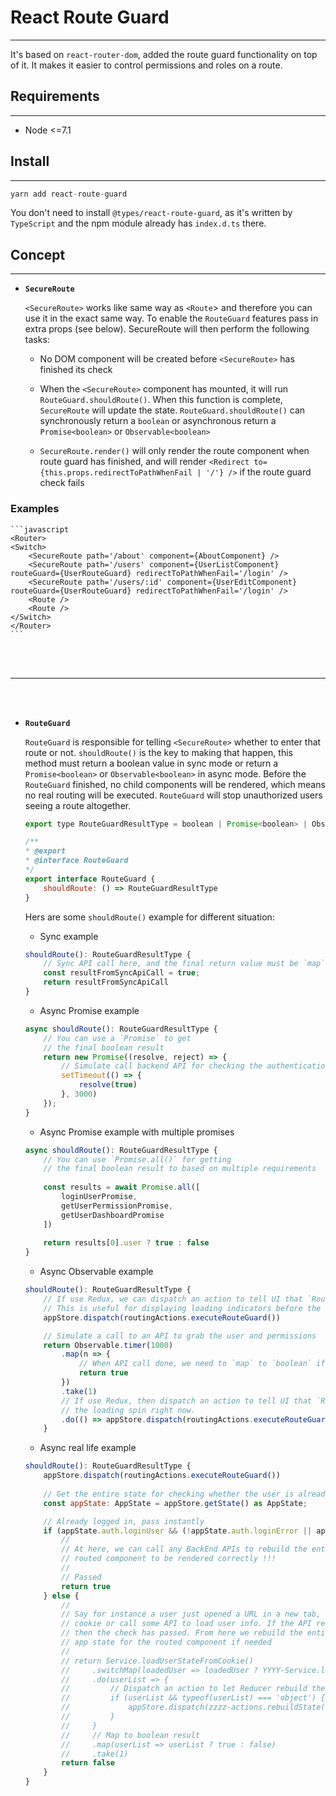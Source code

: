 # React Route Guard
---

It's based on `react-router-dom`, added the route guard functionality on top of it. It makes it easier to control permissions and roles on a route.

## Requirements
---

- Node <=7.1

## Install
---
```javascript
yarn add react-route-guard
```
You don't need to install `@types/react-route-guard`, as it's written by `TypeScript` and the npm module already has `index.d.ts` there.
</br>

## Concept
---
- **`SecureRoute`**

    `<SecureRoute>` works like same way as `<Route`> and therefore you can use it in the exact same way. To enable the `RouteGuard` features pass in extra props (see below). SecureRoute will then perform the following tasks:

    - No DOM component will be created before `<SecureRoute>` has finished its check

    - When the `<SecureRoute>` component has mounted, it will run `RouteGuard.shouldRoute()`. When this function is complete, `SecureRoute` will update the state. `RouteGuard.shouldRoute()` can synchronously return a `boolean` or asynchronous return a `Promise<boolean>` or `Observable<boolean>`

    - `SecureRoute.render()` will only render the route component when route guard has finished, and will render `<Redirect to={this.props.redirectToPathWhenFail | '/'} />` if the route guard check fails


### Examples

    ```javascript
    <Router>
    <Switch>
        <SecureRoute path='/about' component={AboutComponent} />
        <SecureRoute path='/users' component={UserListComponent} routeGuard={UserRouteGuard} redirectToPathWhenFail='/login' />
        <SecureRoute path='/users/:id' component={UserEditComponent} routeGuard={UserRouteGuard} redirectToPathWhenFail='/login' />
        <Route />
        <Route />
    </Switch>
    </Router>
    ```

 </br></br>

 ---
</br></br>



 - **`RouteGuard`**

    `RouteGuard` is responsible for telling `<SecureRoute>` whether to enter that route or not. `shouldRoute()` is the key to making that happen, this method must return a boolean value in sync mode or return a `Promise<boolean>` or `Observable<boolean>` in async mode. Before the `RouteGuard` finished, no child components will be rendered, which means no real routing will be executed. `RouteGuard` will stop unauthorized users seeing a route altogether.
 
    ```javascript
    export type RouteGuardResultType = boolean | Promise<boolean> | Observable<boolean>

    /**
    * @export
    * @interface RouteGuard
    */
    export interface RouteGuard {
        shouldRoute: () => RouteGuardResultType
    }
    ```

    Hers are some `shouldRoute()` example for different situation:
    
    - Sync example
    ```javascript
    shouldRoute(): RouteGuardResultType {
        // Sync API call here, and the final return value must be `map` to `boolean` if not
        const resultFromSyncApiCall = true;
        return resultFromSyncApiCall
    }
    ```
    
    - Async Promise example
    ```javascript
    async shouldRoute(): RouteGuardResultType {
        // You can use a `Promise` to get
        // the final boolean result 
        return new Promise((resolve, reject) => {
            // Simulate call backend API for checking the authentication and even authorization
            setTimeout(() => {
                resolve(true)
            }, 3000)
        });
    }
    ```
    
    - Async Promise example with multiple promises
    ```javascript
    async shouldRoute(): RouteGuardResultType {
        // You can use `Promise.all()` for getting
        // the final boolean result to based on multiple requirements 
        
        const results = await Promise.all([
            loginUserPromise,
            getUserPermissionPromise,
            getUserDashboardPromise
        ])
        
        return results[0].user ? true : false
    }
    ```
    
    - Async Observable example
    ```javascript
    shouldRoute(): RouteGuardResultType {
        // If use Redux, we can dispatch an action to tell UI that `RouteGuard` is running.
        // This is useful for displaying loading indicators before the `shouldRoute` is complete
        appStore.dispatch(routingActions.executeRouteGuard())
    
        // Simulate a call to an API to grab the user and permissions
        return Observable.timer(1000)
            .map(n => {
                // When API call done, we need to `map` to `boolean` if not
                return true
            })
            .take(1)
            // If use Redux, then dispatch an action to tell UI that `RouteGuard` is done, can hide 
            // the loading spin right now.
            .do(() => appStore.dispatch(routingActions.executeRouteGuardDone()))
        }

    ```
    
    - Async real life example
    ```javascript
    shouldRoute(): RouteGuardResultType {
        appStore.dispatch(routingActions.executeRouteGuard())
        
        // Get the entire state for checking whether the user is already logged in or not
        const appState: AppState = appStore.getState() as AppState;

        // Already logged in, pass instantly
        if (appState.auth.loginUser && (!appState.auth.loginError || appState.auth.loginError === '')) {
            //
            // At here, we can call any BackEnd APIs to rebuild the entire App State which need for the 
            // routed component to be rendered correctly !!!
            //
            // Passed
            return true
        } else {
            //
            // Say for instance a user just opened a URL in a new tab, then we can try to load some 
            // cookie or call some API to load user info. If the API responds successfully, 
            // then the check has passed. From here we rebuild the entire
            // app state for the routed component if needed
            //
            // return Service.loadUserStateFromCookie()
            //     .switchMap(loadedUser => loadedUser ? YYYY-Service.loadUserList() : Observable.of(false))
            //     .do(userList => {
            //         // Dispatch an action to let Reducer rebuild the state synchronize
            //         if (userList && typeof(userList) === 'object') {
            //             appStore.dispatch(zzzz-actions.rebuildState(userList))) 
            //         }
            //     }
            //     // Map to boolean result
            //     .map(userList => userList ? true : false)
            //     .take(1)
            return false
        }
    }
    ```
